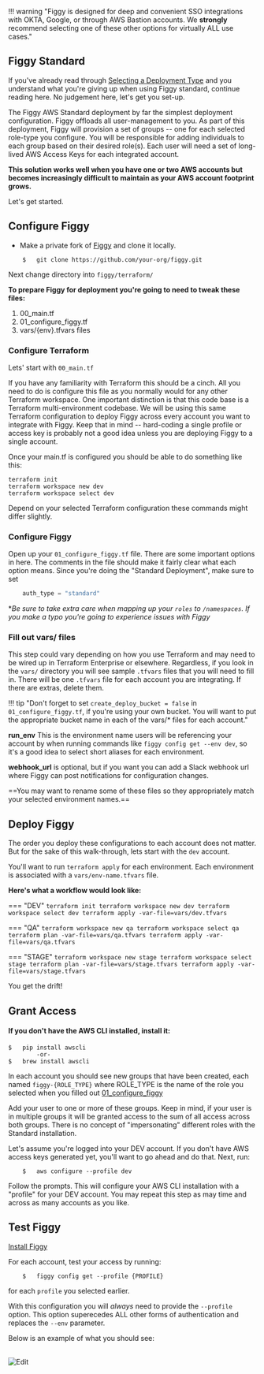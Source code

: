 !!! warning "Figgy is designed for deep and convenient SSO integrations with OKTA, Google, or through AWS Bastion accounts. We **strongly** recommend selecting one of these other options for virtually ALL use cases." 


## Figgy Standard

If you've already read through [Selecting a Deployment Type](/docs/manual/figgy-cloud/index/) and you understand what you're giving up 
when using Figgy standard, continue reading here. No judgement here, let's get you set-up. 

The Figgy AWS Standard deployment by far the simplest deployment configuration. Figgy offloads all user-management to you.
As part of this deployment, Figgy will provision a set of groups -- one for each selected role-type you configure. You will be responsible for 
adding individuals to each group based on their desired role(s). Each user will need a set of long-lived AWS Access Keys
for each integrated account. 

**This solution works well when you have one or two AWS accounts but becomes increasingly difficult to maintain as your AWS account footprint grows.**

Let's get started. 


## Configure Figgy

- Make a private fork of <a href="https://github.com/figtools/figgy/tree/master" target="_blank">Figgy</a> and clone it locally. 

```console
    $   git clone https://github.com/your-org/figgy.git
```

Next change directory into `figgy/terraform/`

**To prepare Figgy for deployment you're going to need to tweak these files:**

1. 00_main.tf
1. 01_configure_figgy.tf
1. vars/{env}.tfvars files

### Configure Terraform
Lets' start with `00_main.tf`

If you have any familiarity with Terraform this should be a cinch. All you need to do is configure this file 
as you normally would for any other Terraform workspace. One important distinction is that this code base is a Terraform 
multi-environment codebase. We will be using this same Terraform configuration to deploy Figgy across
every account you want to integrate with Figgy. Keep that in mind -- hard-coding a single profile or access key is
probably not a good idea unless you are deploying Figgy to a single account.

Once your main.tf is configured you should be able to do something like this:
```
terraform init
terraform workspace new dev
terraform workspace select dev
``` 
Depend on your selected Terraform configuration these commands might differ slightly.

### Configure Figgy
Open up your `01_configure_figgy.tf` file. There are some important options in here. The comments in the file
should make it fairly clear what each option means. Since you're doing the "Standard Deployment", make sure to set

```terraform
    auth_type = "standard"
```

**Be sure to take extra care when mapping up your `roles` to `/namespaces`. If you make a typo you're going to experience
issues with Figgy*


### Fill out vars/ files
This step could vary depending on how you use Terraform and may need to be wired up in Terraform Enterprise or elsewhere.
Regardless, if you look in the `vars/` directory you will see sample `.tfvars` files that you will need to fill in. There
will be one `.tfvars` file for each account you are integrating. If there are extras, delete them.

!!! tip "Don't forget to set  `create_deploy_bucket = false` in `01_configure_figgy.tf`, if you're using your own bucket. You will want to put the appropriate bucket name in each of the vars/* files for each account."

**run_env**
This is the environment name users will be referencing your account by when running commands like 
`figgy config get --env dev`, so it's a good idea to select short aliases for each environment. 

**webhook_url** is optional, but if you want you can add a Slack webhook url where Figgy can post notifications for configuration changes.

==You may want to rename some of these files so they appropriately match your selected environment names.==

## Deploy Figgy

The order you deploy these configurations to each account does not matter. But for the sake of this walk-through, lets start
with the `dev` account.

You'll want to run `terraform apply` for each environment. Each environment is associated with a `vars/env-name.tfvars` file. 

**Here's what a workflow would look like:**

=== "DEV"
    ```
    terraform init
    terraform workspace new dev
    terraform workspace select dev
    terraform apply -var-file=vars/dev.tfvars
    ```

=== "QA"
    ```
    terraform workspace new qa
    terraform workspace select qa
    terraform plan -var-file=vars/qa.tfvars
    terraform apply -var-file=vars/qa.tfvars
    ```

=== "STAGE"
    ```
    terraform workspace new stage
    terraform workspace select stage
    terraform plan -var-file=vars/stage.tfvars
    terraform apply -var-file=vars/stage.tfvars
    ```

You get the drift!

## Grant Access

#### If you don't have the AWS CLI installed, install it: 

    $   pip install awscli
            -or-
    $   brew install awscli

In each account you should see new groups that have been created, each named `figgy-{ROLE_TYPE}` where ROLE_TYPE is the 
name of the role you selected when you filled out [01_configure_figgy](#configure-figgy)

Add your user to one or more of these groups. Keep in mind, if your user is in multiple groups it will be granted access to the 
sum of all access across both groups. There is no concept of "impersonating" different roles with the Standard installation.

Let's assume you're logged into your DEV account. If you don't have AWS access keys generated yet, you'll want to go ahead and do that. 
Next, run: 

```console
    $   aws configure --profile dev
```

Follow the prompts. This will configure your AWS CLI installation with a "profile" for your DEV account. You may repeat
this step as may time and across as many accounts as you like. 


## Test Figgy

[Install Figgy](/docs/getting-started/install/)

For each account, test your access by running:

```console
    $   figgy config get --profile {PROFILE}
```

for each `profile` you selected earlier. 

With this configuration you will _always_ need to provide the `--profile` option. This option superecedes ALL other forms
of authentication and replaces the `--env` parameter. 

Below is an example of what you should see:

<br/>![Edit](/docs/images/gifs/get-with-profile.gif)<br/>